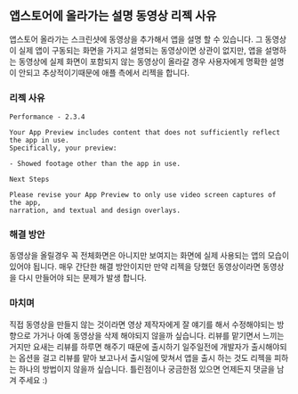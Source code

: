 ## 앱스토어에 올라가는 설명 동영상 리젝 사유

앱스토어 올라가는 스크린샷에 동영상을 추가해서 앱을 설명 할 수 있습니다. 그 동영상이 실제 앱이 구동되는 화면을 가지고 설명되는 동영상이면 상관이 없지만, 앱을 설명하는 동영상에 실제 화면이 포함되지 않는 동영상이 올라갈 경우 사용자에게 명확한 설명이 안되고 추상적이기때문에 애플 측에서 리젝을 합니다.

### 리젝 사유
```
Performance - 2.3.4

Your App Preview includes content that does not sufficiently reflect the app in use.
Specifically, your preview:

- Showed footage other than the app in use.

Next Steps

Please revise your App Preview to only use video screen captures of the app,
narration, and textual and design overlays.
```

### 해결 방안
동영상을 올릴경우 꼭 전체화면은 아니지만 보여지는 화면에 실제 사용되는 앱의 모습이 있어야 됩니다. 매우 간단한 해결 방안이지만 만약 리젝을 당했던 동영상이라면 동영상을 다시 만들어야 되는 문제가 발생 합니다.

### 마치며
 직접 동영상을 만들지 않는 것이라면 영상 제작자에게 잘 얘기를 해서 수정해야되는 방향으로 가거나 아예 동영상을 삭제 해야되지 않을까 싶습니다. 리뷰를 맡기면서 느끼는 거지만 요새는 리뷰를 하루면 해주기 때문에 출시하기 일주일전에 개발자가 출시해야되는 옵션을 걸고 리뷰를 맡아 보고나서 출시일에 맞쳐서 앱을 출시 하는 것도 리젝을 피하는 하나의 방법이지 않을까 싶습니다. 틀린점이나 궁금한점 있으면 언제든지 댓글을 남겨 주세요 :)
